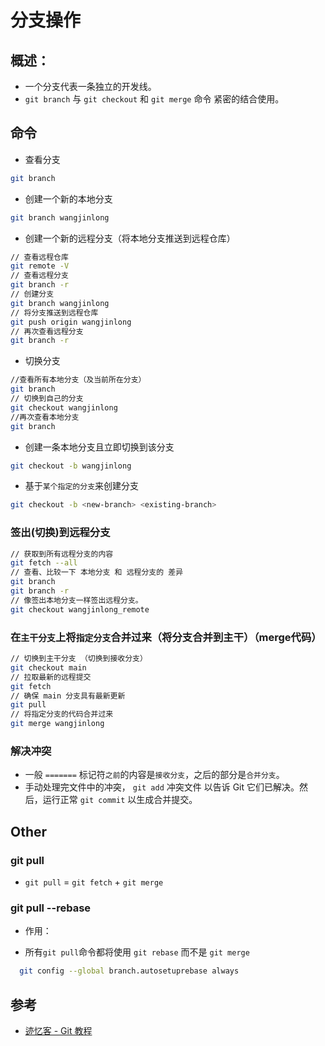 # 分支操作

## 概述：

- 一个分支代表一条独立的开发线。
- `git branch` 与 `git checkout` 和 `git merge` 命令 紧密的结合使用。

## 命令

- 查看分支

```sh
git branch
```

- 创建一个新的本地分支

```sh
git branch wangjinlong
```

- 创建一个新的远程分支（将本地分支推送到远程仓库）

```sh
// 查看远程仓库
git remote -V
// 查看远程分支
git branch -r
// 创建分支
git branch wangjinlong 
// 将分支推送到远程仓库
git push origin wangjinlong
// 再次查看远程分支
git branch -r 
```

- 切换分支

```sh
//查看所有本地分支（及当前所在分支）
git branch
// 切换到自己的分支
git checkout wangjinlong
//再次查看本地分支
git branch
```

- 创建一条本地分支且立即切换到该分支

```sh
git checkout -b wangjinlong
```

- 基于`某个指定的分支`来创建分支

```sh
git checkout -b <new-branch> <existing-branch>
```


### 签出(切换)到远程分支

```sh
// 获取到所有远程分支的内容
git fetch --all
// 查看、比较一下 本地分支 和 远程分支的 差异
git branch
git branch -r
// 像签出本地分支一样签出远程分支。
git checkout wangjinlong_remote
```

### 在`主干分支`上将`指定分支`合并过来（将分支合并到主干）（merge代码）

```sh
// 切换到主干分支 （切换到接收分支）
git checkout main
// 拉取最新的远程提交
git fetch
// 确保 main 分支具有最新更新
git pull
// 将指定分支的代码合并过来
git merge wangjinlong
```

### 解决冲突

- 一般 `=======` 标记符`之前`的内容是`接收分支`，之后的部分是`合并分支`。
- 手动处理完文件中的冲突， `git add` 冲突文件 以告诉 Git 它们已解决。然后，运行正常 `git commit` 以生成合并提交。


## Other

### git pull

- `git pull` = `git fetch` + `git merge`

### git pull --rebase

- 作用：

- 所有`git pull`命令都将使用 `git rebase` 而不是 `git merge`
```sh
  git config --global branch.autosetuprebase always
```

## 参考

- [迹忆客 - Git 教程](https://www.jiyik.com/w/git/)